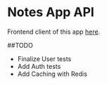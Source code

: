 # Notes App API

Frontend client of this app [here](https://github.com/retaLazyCodes/notes-client).

##TODO

- Finalize User tests
- Add Auth tests
- Add Caching with Redis